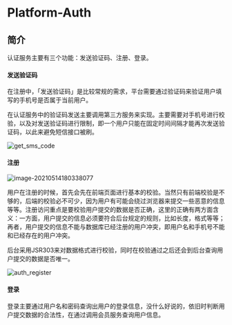 # Platform-Auth

## 简介

认证服务主要有三个功能：发送验证码、注册、登录。

#### 发送验证码

在注册中，「发送验证码」是比较常规的需求，平台需要通过验证码来验证用户填写的手机号是否属于当前用户。

在认证服务中的验证码发送主要调用第三方服务来实现。主要需要对手机号进行校验，以及对发送验证码进行限制，即一个用户只能在固定时间间隔才能再次发送验证码，以此来避免短信接口被刷。

![get_sms_code](https://tobing-markdown.oss-cn-shenzhen.aliyuncs.com/get_sms_code.jpg)

#### 注册

![image-20210514180338077](https://tobing-markdown.oss-cn-shenzhen.aliyuncs.com/image-20210514180338077.png)

用户在注册的时候，首先会先在前端页面进行基本的校验。当然只有前端校验是不够的，后端的校验必不可少，因为用户有可能会绕过浏览器来提交一些恶意的信息等等。注册访问重点是要校验用户提交的数据是否正确，这里的正确有两方面含义：一方面，用户提交的信息必须要符合后台规定的规则，比如长度，格式等等；再者，用户提交的信息不能与数据库已经注册的用户冲突，即用户名和手机号不能和已经存在的用户冲突。

后台采用JSR303来对数据格式进行校验，同时在校验通过之后还会到后台查询用户提交的数据是否唯一。

![auth_register](https://tobing-markdown.oss-cn-shenzhen.aliyuncs.com/auth_register.jpg)

#### 登录

登录主要通过用户名和密码查询出用户的登录信息，没什么好说的，依旧时判断用户提交数据的合法性，在通过调用会员服务查询用户信息。



